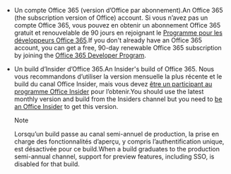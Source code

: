* <span data-ttu-id="30b85-101">Un compte Office 365 (version d’Office par abonnement).</span><span class="sxs-lookup"><span data-stu-id="30b85-101">An Office 365 (the subscription version of Office) account.</span></span> <span data-ttu-id="30b85-102">Si vous n’avez pas un compte Office 365, vous pouvez en obtenir un abonnement Office 365 gratuit et renouvelable de 90 jours en rejoignant le [Programme pour les développeurs Office 365](https://developer.microsoft.com/office/dev-program).</span><span class="sxs-lookup"><span data-stu-id="30b85-102">If you don't already have an Office 365 account, you can get a free, 90-day renewable Office 365 subscription by joining the [Office 365 Developer Program](https://developer.microsoft.com/office/dev-program).</span></span> 

* <span data-ttu-id="30b85-103">Un build d’Insider d’Office 365.</span><span class="sxs-lookup"><span data-stu-id="30b85-103">An Insider's build of Office 365.</span></span> <span data-ttu-id="30b85-104">Nous vous recommandons d’utiliser la version mensuelle la plus récente et le build du canal Office Insider, mais vous devez [être un participant au programme Office Insider](https://insider.office.com) pour l’obtenir.</span><span class="sxs-lookup"><span data-stu-id="30b85-104">You should use the latest monthly version and build from the Insiders channel but you need to [be an Office Insider](https://insider.office.com) to get this version.</span></span> 

    > [!NOTE]
    > <span data-ttu-id="30b85-105">Lorsqu’un build passe au canal semi-annuel de production, la prise en charge des fonctionnalités d’aperçu, y compris l’authentification unique, est désactivée pour ce build.</span><span class="sxs-lookup"><span data-stu-id="30b85-105">When a build graduates to the production semi-annual channel, support for preview features, including SSO, is disabled for that build.</span></span>
